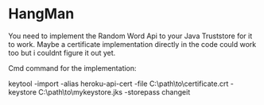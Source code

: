 # HangMan
You need to implement the Random Word Api to your Java Truststore for it to work.
Maybe a certificate implementation directly in the code could work too but i couldnt figure it out yet.

Cmd command for the implementation:

keytool -import -alias heroku-api-cert -file C:\path\to\certificate.crt -keystore C:\path\to\mykeystore.jks -storepass changeit
